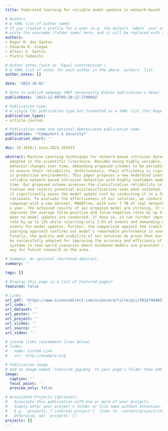 ```yaml
---
title: Federated learning for reliable model updates in network-based intrusion detection

# Authors
# A YAML list of author names
# If you created a profile for a user (e.g. the default `admin` user at `content/authors/admin/`), 
# write the username (folder name) here, and it will be replaced with their full name and linked to their profile.
authors:
- Roger R. dos Santos
- Eduardo K. Viegas
- Altair O. Santin
- Pietro Tedeschi

# Author notes (such as 'Equal Contribution')
# A YAML list of notes for each author in the above `authors` list
author_notes: []

date: '2023-10-01'

# Date to publish webpage (NOT necessarily Bibtex publication's date).
publishDate: '2023-12-08T05:20:12.278084Z'

# Publication type.
# A single CSL publication type but formatted as a YAML list (for Hugo requirements).
publication_types:
- article-journal

# Publication name and optional abbreviated publication name.
publication: '*Computers & Security*'
publication_short: ''

doi: 10.1016/j.cose.2023.103413

abstract: Machine Learning techniques for network-based intrusion detection are widely
  adopted in the scientific literature. Besides being highly variable, network traffic
  behavior changes over time, demanding proposed schemes to be periodically updated
  to ensure their reliability. Unfortunately, their efficiency is significantly limited
  in production environments. This paper proposes a new Federated Learning model for
  reliable network-based intrusion detection with highly confident model updates over
  time. Our proposed scheme assesses the classification reliability in an unsupervised
  fashion and rejects potential misclassifications even when outdated. In addition,
  it significantly eases the model update cost by conducting it in a Federated Learning
  rationale. To evaluate the effectiveness of our solution, we conduct an experimental
  campaign with a new dataset, MAWIFlow, with over 7 TB of real network traffic spanning
  a year. The achieved results of our proposed model are striking. It respectively
  improves the average false-positive and false-negative rates by up to 12% and 9.6%
  when no model updates are conducted. If done so, it can further improve the false-positive
  rate by up to 13% while rejecting only 3.6% of events and demanding only 0.3% of
  events for model updates. Further, the comparison against the traditional Federated
  Learning approach confirms our model's remarkable performance in several scenarios.
  Finally, the quality and viability of our solution do prove that our approach can
  be successfully adopted for improving the accuracy and efficiency of classification
  systems in real-world scenarios where outdated models are prevalent and pave the
  way for future research in the area.

# Summary. An optional shortened abstract.
summary: ''

tags: []

# Display this page in a list of Featured pages?
featured: false

# Links
url_pdf: 'https://www.sciencedirect.com/science/article/pii/S0167404823003231'
url_code: ''
url_dataset: ''
url_poster: ''
url_project: ''
url_slides: ''
url_source: ''
url_video: ''

# Custom links (uncomment lines below)
# links:
# - name: Custom Link
#   url: http://example.org

# Publication image
# Add an image named `featured.jpg/png` to your page's folder then add a caption below.
image:
  caption: ''
  focal_point: ''
  preview_only: false

# Associated Projects (optional).
#   Associate this publication with one or more of your projects.
#   Simply enter your project's folder or file name without extension.
#   E.g. `projects: ['internal-project']` links to `content/project/internal-project/index.md`.
#   Otherwise, set `projects: []`.
projects: []
---
```




